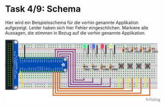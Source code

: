 # Task 4/9: Schema
Hier wird ein Beispielsschema für die vorhin genannte Applikation aufgezeigt. Leider haben sich hier Fehler eingeschlichen.
Markiere alle Aussagen, die stimmen in Bezug auf die vorhin genannte Applikation.

![SimonSays Schema](SimonSays_Schema.png)